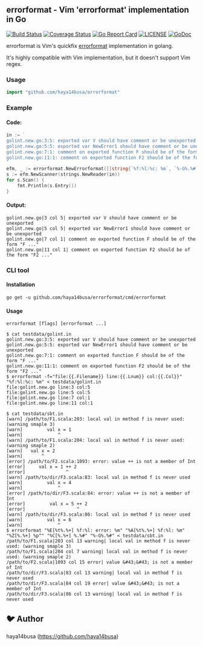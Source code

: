 ## errorformat - Vim 'errorformat' implementation in Go

[![Build Status](https://travis-ci.org/haya14busa/errorformat.svg?branch=master)](https://travis-ci.org/haya14busa/errorformat)
[![Coverage Status](https://coveralls.io/repos/github/haya14busa/errorformat/badge.svg?branch=master)](https://coveralls.io/github/haya14busa/errorformat?branch=master)
[![Go Report Card](https://goreportcard.com/badge/github.com/haya14busa/errorformat)](https://goreportcard.com/report/github.com/haya14busa/errorformat)
[![LICENSE](https://img.shields.io/badge/license-MIT-blue.svg)](LICENSE)
[![GoDoc](https://godoc.org/github.com/haya14busa/errorformat?status.svg)](https://godoc.org/github.com/haya14busa/errorformat)

errorformat is Vim's quickfix [errorformat](http://vimdoc.sourceforge.net/htmldoc/quickfix.html#errorformat) implementation in golang.

It's highly compatible with Vim implementation, but it doesn't support Vim regex.

### Usage

```go
import "github.com/haya14busa/errorformat"
```

### Example 

#### Code:

```go
in := `
golint.new.go:3:5: exported var V should have comment or be unexported
golint.new.go:5:5: exported var NewError1 should have comment or be unexported
golint.new.go:7:1: comment on exported function F should be of the form "F ..."
golint.new.go:11:1: comment on exported function F2 should be of the form "F2 ..."
`
efm, _ := errorformat.NewErrorformat([]string{`%f:%l:%c: %m`, `%-G%.%#`})
s := efm.NewScanner(strings.NewReader(in))
for s.Scan() {
    fmt.Println(s.Entry())
}
```

#### Output:

```
golint.new.go|3 col 5| exported var V should have comment or be unexported
golint.new.go|5 col 5| exported var NewError1 should have comment or be unexported
golint.new.go|7 col 1| comment on exported function F should be of the form "F ..."
golint.new.go|11 col 1| comment on exported function F2 should be of the form "F2 ..."
```

### CLI tool

#### Installation

```
go get -u github.com/haya14busa/errorformat/cmd/errorformat
```

#### Usage

```
errorformat [flags] [errorformat ...]
```

```
$ cat testdata/golint.in
golint.new.go:3:5: exported var V should have comment or be unexported
golint.new.go:5:5: exported var NewError1 should have comment or be unexported
golint.new.go:7:1: comment on exported function F should be of the form "F ..."
golint.new.go:11:1: comment on exported function F2 should be of the form "F2 ..."
$ errorformat -f="file:{{.Filename}} line:{{.Lnum}} col:{{.Col}}" "%f:%l:%c: %m" < testdata/golint.in
file:golint.new.go line:3 col:5
file:golint.new.go line:5 col:5
file:golint.new.go line:7 col:1
file:golint.new.go line:11 col:1
```

```
$ cat testdata/sbt.in
[warn] /path/to/F1.scala:203: local val in method f is never used: (warning smaple 3)
[warn]         val x = 1
[warn]             ^
[warn] /path/to/F1.scala:204: local val in method f is never used: (warning smaple 2)
[warn]   val x = 2
[warn]       ^
[error] /path/to/F2.scala:1093: error: value ++ is not a member of Int
[error]     val x = 1 ++ 2
[error]               ^
[warn] /path/to/dir/F3.scala:83: local val in method f is never used
[warn]         val x = 4
[warn]             ^
[error] /path/to/dir/F3.scala:84: error: value ++ is not a member of Int
[error]         val x = 5 ++ 2
[error]                   ^
[warn] /path/to/dir/F3.scala:86: local val in method f is never used
[warn]         val x = 6
[warn]             ^
$ errorformat "%E[%t%.%+] %f:%l: error: %m" "%A[%t%.%+] %f:%l: %m" "%Z[%.%+] %p^" "%C[%.%+] %.%#" "%-G%.%#" < testdata/sbt.in
/path/to/F1.scala|203 col 13 warning| local val in method f is never used: (warning smaple 3)
/path/to/F1.scala|204 col 7 warning| local val in method f is never used: (warning smaple 2)
/path/to/F2.scala|1093 col 15 error| value &#43;&#43; is not a member of Int
/path/to/dir/F3.scala|83 col 13 warning| local val in method f is never used
/path/to/dir/F3.scala|84 col 19 error| value &#43;&#43; is not a member of Int
/path/to/dir/F3.scala|86 col 13 warning| local val in method f is never used
```

## :bird: Author
haya14busa (https://github.com/haya14busa)
